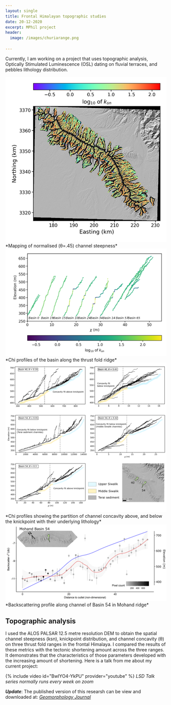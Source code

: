 ```yaml
---
layout: single
title: Frontal Himalayan topographic studies
date: 20-12-2020
excerpt: MPhil project
header:
  image: /images/churiarange.png

---
```


Currently, I am working on a project that uses topographic analysis, Optically Stimulated Luminescence (OSL) dating on fluvial terraces, and pebbles lithology distribution.



<img src="/images/chi/ksnmohand.png" alt="Alt text"/>
*Mapping of normalised (θ=.45) channel steepness*



<img src="/images/chi/chi3.png" alt="Alt text"/>
*Chi profiles of the basin along the thrust fold ridge*



<img src="/images/chi/concavity_partition_mohand.png" alt="Alt text"/>
*Chi profiles showing the partition of channel concavity above, and below the knickpoint with their underlying lithology*



<img src="/images/chi/backscatter_mohand_basin_54.png" alt="Alt text"/>
*Backscattering profile along channel of Basin 54 in Mohand ridge*


<h2>Topographic analysis</h2>
I used the ALOS PALSAR 12.5 metre resolution DEM to obtain the spatial channel steepness (ksn), knickpoint distribution, and channel concavity (θ) on three thrust fold ranges in the frontal Himalaya. I compared the results of these metrics with the tectonic shortening amount across the three ranges. It demonstrates that the characteristics of those parameters developed with the increasing amount of shortening. 
Here is a talk from me about my current project:

{% include video id="BwIYO4-YkPU" provider="youtube" %}
*LSD Talk series normally runs every week on zoom*


**_Update_**:
The published version of this researsh can be view and downloaded at:
 <a href="https://doi.org/10.1016/j.geomorph.2021.107717">*Geomorphology Journal*</a>
